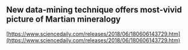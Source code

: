 ## New data-mining technique offers most-vivid picture of Martian mineralogy
  
  [https://www.sciencedaily.com/releases/2018/06/180606143729.htm](https://www.sciencedaily.com/releases/2018/06/180606143729.htm)